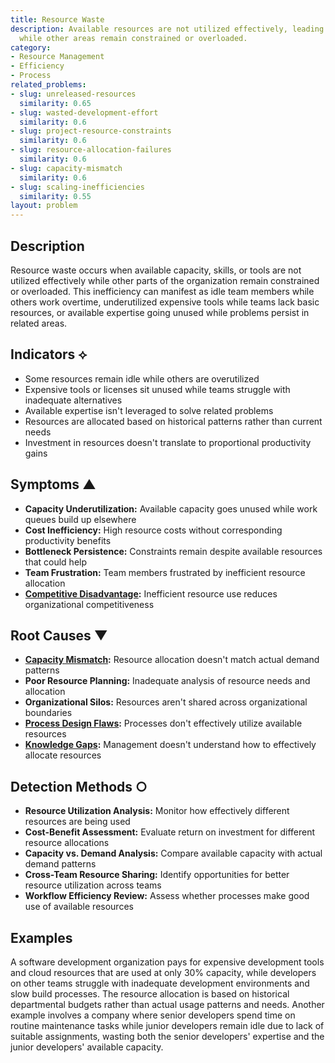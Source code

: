 ```yaml
---
title: Resource Waste
description: Available resources are not utilized effectively, leading to underutilization
  while other areas remain constrained or overloaded.
category:
- Resource Management
- Efficiency
- Process
related_problems:
- slug: unreleased-resources
  similarity: 0.65
- slug: wasted-development-effort
  similarity: 0.6
- slug: project-resource-constraints
  similarity: 0.6
- slug: resource-allocation-failures
  similarity: 0.6
- slug: capacity-mismatch
  similarity: 0.6
- slug: scaling-inefficiencies
  similarity: 0.55
layout: problem
---
```


## Description

Resource waste occurs when available capacity, skills, or tools are not utilized effectively while other parts of the organization remain constrained or overloaded. This inefficiency can manifest as idle team members while others work overtime, underutilized expensive tools while teams lack basic resources, or available expertise going unused while problems persist in related areas.

## Indicators ⟡

- Some resources remain idle while others are overutilized
- Expensive tools or licenses sit unused while teams struggle with inadequate alternatives
- Available expertise isn't leveraged to solve related problems
- Resources are allocated based on historical patterns rather than current needs
- Investment in resources doesn't translate to proportional productivity gains

## Symptoms ▲

- **Capacity Underutilization:** Available capacity goes unused while work queues build up elsewhere
- **Cost Inefficiency:** High resource costs without corresponding productivity benefits
- **Bottleneck Persistence:** Constraints remain despite available resources that could help
- **Team Frustration:** Team members frustrated by inefficient resource allocation
- **[Competitive Disadvantage](competitive-disadvantage.md):** Inefficient resource use reduces organizational competitiveness

## Root Causes ▼

- **[Capacity Mismatch](capacity-mismatch.md):** Resource allocation doesn't match actual demand patterns
- **Poor Resource Planning:** Inadequate analysis of resource needs and allocation
- **Organizational Silos:** Resources aren't shared across organizational boundaries
- **[Process Design Flaws](process-design-flaws.md):** Processes don't effectively utilize available resources
- **[Knowledge Gaps](knowledge-gaps.md):** Management doesn't understand how to effectively allocate resources

## Detection Methods ○

- **Resource Utilization Analysis:** Monitor how effectively different resources are being used
- **Cost-Benefit Assessment:** Evaluate return on investment for different resource allocations
- **Capacity vs. Demand Analysis:** Compare available capacity with actual demand patterns
- **Cross-Team Resource Sharing:** Identify opportunities for better resource utilization across teams
- **Workflow Efficiency Review:** Assess whether processes make good use of available resources

## Examples

A software development organization pays for expensive development tools and cloud resources that are used at only 30% capacity, while developers on other teams struggle with inadequate development environments and slow build processes. The resource allocation is based on historical departmental budgets rather than actual usage patterns and needs. Another example involves a company where senior developers spend time on routine maintenance tasks while junior developers remain idle due to lack of suitable assignments, wasting both the senior developers' expertise and the junior developers' available capacity.